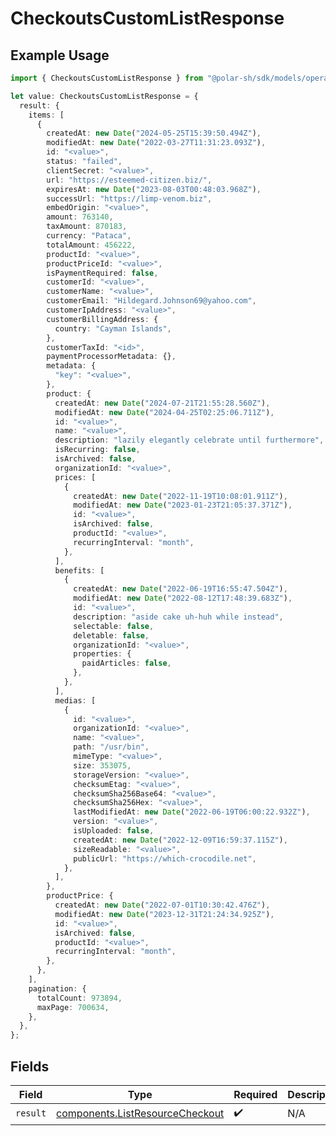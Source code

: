 # CheckoutsCustomListResponse

## Example Usage

```typescript
import { CheckoutsCustomListResponse } from "@polar-sh/sdk/models/operations";

let value: CheckoutsCustomListResponse = {
  result: {
    items: [
      {
        createdAt: new Date("2024-05-25T15:39:50.494Z"),
        modifiedAt: new Date("2022-03-27T11:31:23.093Z"),
        id: "<value>",
        status: "failed",
        clientSecret: "<value>",
        url: "https://esteemed-citizen.biz/",
        expiresAt: new Date("2023-08-03T00:48:03.968Z"),
        successUrl: "https://limp-venom.biz",
        embedOrigin: "<value>",
        amount: 763140,
        taxAmount: 870183,
        currency: "Pataca",
        totalAmount: 456222,
        productId: "<value>",
        productPriceId: "<value>",
        isPaymentRequired: false,
        customerId: "<value>",
        customerName: "<value>",
        customerEmail: "Hildegard.Johnson69@yahoo.com",
        customerIpAddress: "<value>",
        customerBillingAddress: {
          country: "Cayman Islands",
        },
        customerTaxId: "<id>",
        paymentProcessorMetadata: {},
        metadata: {
          "key": "<value>",
        },
        product: {
          createdAt: new Date("2024-07-21T21:55:28.560Z"),
          modifiedAt: new Date("2024-04-25T02:25:06.711Z"),
          id: "<value>",
          name: "<value>",
          description: "lazily elegantly celebrate until furthermore",
          isRecurring: false,
          isArchived: false,
          organizationId: "<value>",
          prices: [
            {
              createdAt: new Date("2022-11-19T10:08:01.911Z"),
              modifiedAt: new Date("2023-01-23T21:05:37.371Z"),
              id: "<value>",
              isArchived: false,
              productId: "<value>",
              recurringInterval: "month",
            },
          ],
          benefits: [
            {
              createdAt: new Date("2022-06-19T16:55:47.504Z"),
              modifiedAt: new Date("2022-08-12T17:48:39.683Z"),
              id: "<value>",
              description: "aside cake uh-huh while instead",
              selectable: false,
              deletable: false,
              organizationId: "<value>",
              properties: {
                paidArticles: false,
              },
            },
          ],
          medias: [
            {
              id: "<value>",
              organizationId: "<value>",
              name: "<value>",
              path: "/usr/bin",
              mimeType: "<value>",
              size: 353075,
              storageVersion: "<value>",
              checksumEtag: "<value>",
              checksumSha256Base64: "<value>",
              checksumSha256Hex: "<value>",
              lastModifiedAt: new Date("2022-06-19T06:00:22.932Z"),
              version: "<value>",
              isUploaded: false,
              createdAt: new Date("2022-12-09T16:59:37.115Z"),
              sizeReadable: "<value>",
              publicUrl: "https://which-crocodile.net",
            },
          ],
        },
        productPrice: {
          createdAt: new Date("2022-07-01T10:30:42.476Z"),
          modifiedAt: new Date("2023-12-31T21:24:34.925Z"),
          id: "<value>",
          isArchived: false,
          productId: "<value>",
          recurringInterval: "month",
        },
      },
    ],
    pagination: {
      totalCount: 973894,
      maxPage: 700634,
    },
  },
};
```

## Fields

| Field                                                                              | Type                                                                               | Required                                                                           | Description                                                                        |
| ---------------------------------------------------------------------------------- | ---------------------------------------------------------------------------------- | ---------------------------------------------------------------------------------- | ---------------------------------------------------------------------------------- |
| `result`                                                                           | [components.ListResourceCheckout](../../models/components/listresourcecheckout.md) | :heavy_check_mark:                                                                 | N/A                                                                                |